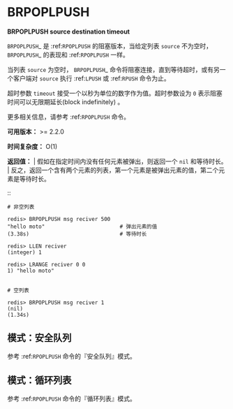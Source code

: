 # BRPOPLPUSH


**BRPOPLPUSH source destination timeout**

`BRPOPLPUSH`_ 是 :ref:`RPOPLPUSH` 的阻塞版本，当给定列表 ``source`` 不为空时， `BRPOPLPUSH`_ 的表现和 :ref:`RPOPLPUSH` 一样。

当列表 ``source`` 为空时， `BRPOPLPUSH`_ 命令将阻塞连接，直到等待超时，或有另一个客户端对 ``source`` 执行 :ref:`LPUSH` 或 :ref:`RPUSH` 命令为止。

超时参数 ``timeout`` 接受一个以秒为单位的数字作为值。超时参数设为 ``0`` 表示阻塞时间可以无限期延长(block indefinitely) 。

更多相关信息，请参考 :ref:`RPOPLPUSH` 命令。

**可用版本：**
    >= 2.2.0

**时间复杂度：**
    O(1)

**返回值：**
    | 假如在指定时间内没有任何元素被弹出，则返回一个 ``nil`` 和等待时长。
    | 反之，返回一个含有两个元素的列表，第一个元素是被弹出元素的值，第二个元素是等待时长。

::

    # 非空列表

    redis> BRPOPLPUSH msg reciver 500
    "hello moto"                        # 弹出元素的值
    (3.38s)                             # 等待时长

    redis> LLEN reciver
    (integer) 1

    redis> LRANGE reciver 0 0
    1) "hello moto"


    # 空列表

    redis> BRPOPLPUSH msg reciver 1 
    (nil)
    (1.34s)

模式：安全队列
---------------------

参考 :ref:`RPOPLPUSH` 命令的『安全队列』模式。

模式：循环列表
------------------------

参考 :ref:`RPOPLPUSH` 命令的『循环列表』模式。

